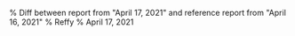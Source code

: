 % Diff between report from "April 17, 2021" and reference report from "April 16, 2021"
% Reffy
% April 17, 2021

